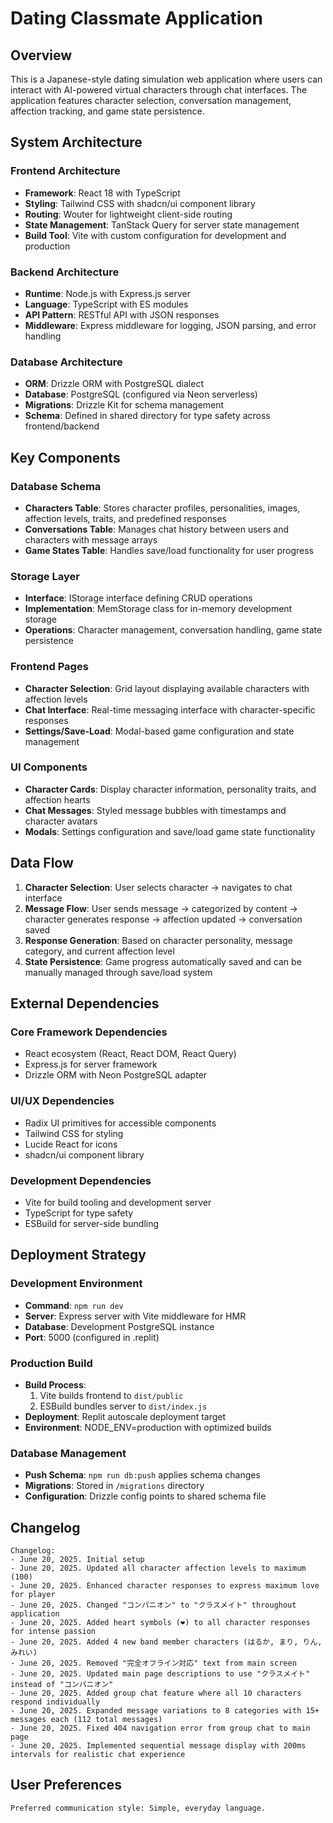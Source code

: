 # Dating Classmate Application

## Overview

This is a Japanese-style dating simulation web application where users can interact with AI-powered virtual characters through chat interfaces. The application features character selection, conversation management, affection tracking, and game state persistence.

## System Architecture

### Frontend Architecture
- **Framework**: React 18 with TypeScript
- **Styling**: Tailwind CSS with shadcn/ui component library
- **Routing**: Wouter for lightweight client-side routing
- **State Management**: TanStack Query for server state management
- **Build Tool**: Vite with custom configuration for development and production

### Backend Architecture
- **Runtime**: Node.js with Express.js server
- **Language**: TypeScript with ES modules
- **API Pattern**: RESTful API with JSON responses
- **Middleware**: Express middleware for logging, JSON parsing, and error handling

### Database Architecture
- **ORM**: Drizzle ORM with PostgreSQL dialect
- **Database**: PostgreSQL (configured via Neon serverless)
- **Migrations**: Drizzle Kit for schema management
- **Schema**: Defined in shared directory for type safety across frontend/backend

## Key Components

### Database Schema
- **Characters Table**: Stores character profiles, personalities, images, affection levels, traits, and predefined responses
- **Conversations Table**: Manages chat history between users and characters with message arrays
- **Game States Table**: Handles save/load functionality for user progress

### Storage Layer
- **Interface**: IStorage interface defining CRUD operations
- **Implementation**: MemStorage class for in-memory development storage
- **Operations**: Character management, conversation handling, game state persistence

### Frontend Pages
- **Character Selection**: Grid layout displaying available characters with affection levels
- **Chat Interface**: Real-time messaging interface with character-specific responses
- **Settings/Save-Load**: Modal-based game configuration and state management

### UI Components
- **Character Cards**: Display character information, personality traits, and affection hearts
- **Chat Messages**: Styled message bubbles with timestamps and character avatars
- **Modals**: Settings configuration and save/load game state functionality

## Data Flow

1. **Character Selection**: User selects character → navigates to chat interface
2. **Message Flow**: User sends message → categorized by content → character generates response → affection updated → conversation saved
3. **Response Generation**: Based on character personality, message category, and current affection level
4. **State Persistence**: Game progress automatically saved and can be manually managed through save/load system

## External Dependencies

### Core Framework Dependencies
- React ecosystem (React, React DOM, React Query)
- Express.js for server framework
- Drizzle ORM with Neon PostgreSQL adapter

### UI/UX Dependencies
- Radix UI primitives for accessible components
- Tailwind CSS for styling
- Lucide React for icons
- shadcn/ui component library

### Development Dependencies
- Vite for build tooling and development server
- TypeScript for type safety
- ESBuild for server-side bundling

## Deployment Strategy

### Development Environment
- **Command**: `npm run dev`
- **Server**: Express server with Vite middleware for HMR
- **Database**: Development PostgreSQL instance
- **Port**: 5000 (configured in .replit)

### Production Build
- **Build Process**: 
  1. Vite builds frontend to `dist/public`
  2. ESBuild bundles server to `dist/index.js`
- **Deployment**: Replit autoscale deployment target
- **Environment**: NODE_ENV=production with optimized builds

### Database Management
- **Push Schema**: `npm run db:push` applies schema changes
- **Migrations**: Stored in `/migrations` directory
- **Configuration**: Drizzle config points to shared schema file

## Changelog

```
Changelog:
- June 20, 2025. Initial setup
- June 20, 2025. Updated all character affection levels to maximum (100)
- June 20, 2025. Enhanced character responses to express maximum love for player
- June 20, 2025. Changed "コンパニオン" to "クラスメイト" throughout application
- June 20, 2025. Added heart symbols (❤) to all character responses for intense passion
- June 20, 2025. Added 4 new band member characters (はるか, まり, りん, みれい)
- June 20, 2025. Removed "完全オフライン対応" text from main screen
- June 20, 2025. Updated main page descriptions to use "クラスメイト" instead of "コンパニオン"
- June 20, 2025. Added group chat feature where all 10 characters respond individually
- June 20, 2025. Expanded message variations to 8 categories with 15+ messages each (112 total messages)
- June 20, 2025. Fixed 404 navigation error from group chat to main page
- June 20, 2025. Implemented sequential message display with 200ms intervals for realistic chat experience
```

## User Preferences

```
Preferred communication style: Simple, everyday language.
```